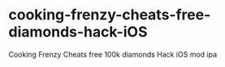 # cooking-frenzy-cheats-free-diamonds-hack-iOS
Cooking Frenzy Cheats free 100k diamonds Hack iOS mod ipa
